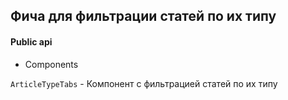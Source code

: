 ## Фича для фильтрации статей по их типу

#### Public api

-   Components

`ArticleTypeTabs` - Компонент с фильтрацией статей по их типу
